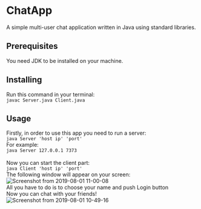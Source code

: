# ChatApp
A simple multi-user chat application written in Java using standard libraries.
## Prerequisites
You need JDK to be installed on your machine.
## Installing
Run this command in your terminal:</br>
`javac Server.java Client.java`
## Usage
Firstly, in order to use this app you need to run a server:</br>
`java Server 'host ip' 'port'`</br>
For example:</br>
`java Server 127.0.0.1 7373`</br></br>
Now you can start the client part:</br>
`java Client 'host ip' 'port'`</br>
The following window will appear on your screen:</br>
![Screenshot from 2019-08-01 11-00-08](https://user-images.githubusercontent.com/39864247/62277548-0a50e300-b44f-11e9-8fcb-d322d0939733.png)</br>
All you have to do is to choose your name and push Login button</br>
Now you can chat with your friends!</br>
![Screenshot from 2019-08-01 10-49-16](https://user-images.githubusercontent.com/39864247/62277780-82b7a400-b44f-11e9-9f0b-bfe39d40b8d0.png)
